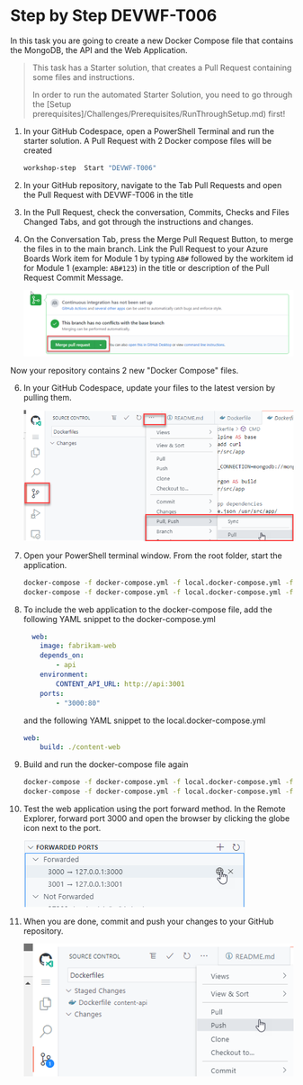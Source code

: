 # Step by Step DEVWF-T006

In this task you are going to create a new Docker Compose file that contains the MongoDB, the API and the Web Application.

>This task has a Starter solution, that creates a Pull Request containing some files and instructions. 
>
> In order to run the automated Starter Solution, you need to go through the [Setup prerequisites]/Challenges/Prerequisites/RunThroughSetup.md) first!

1. In your GitHub Codespace, open a PowerShell Terminal and run the starter solution. A Pull Request with 2 Docker compose files will be created

    ```bash
    workshop-step  Start "DEVWF-T006"
    ```

2. In your GitHub repository, navigate to the Tab Pull Requests and open the Pull Request with DEVWF-T006 in the title

3. In the Pull Request, check the conversation, Commits, Checks and Files Changed Tabs, and got through the instructions and changes.

4. On the Conversation Tab, press the Merge Pull Request Button, to merge the files in to the main branch. Link the Pull Request to your Azure Boards Work item for Module 1 by typing `AB#` followed by the workitem id for Module 1 (example: `AB#123`) in the title or description of the Pull Request Commit Message. 

    ![Shows the button for merging a Pull Request in GitHub](/Assets/mergePullRequest.png)

Now your repository contains 2 new "Docker Compose" files.

6. In your GitHub Codespace, update your files to the latest version by pulling them.

    ![](/Assets/2020-10-05-12-10-11.png)

7. Open your PowerShell terminal window. From the root folder, start the application.

    ```bash
    docker-compose -f docker-compose.yml -f local.docker-compose.yml -f docker-compose.init.yml build
    docker-compose -f docker-compose.yml -f local.docker-compose.yml -f docker-compose.init.yml up
    ```

8. To include the web application to the docker-compose file, add the following YAML snippet to the docker-compose.yml

    ```YAML
      web:
        image: fabrikam-web
        depends_on:
            - api
        environment:
            CONTENT_API_URL: http://api:3001
        ports:
            - "3000:80" 
    ```

   and the following YAML snippet to the local.docker-compose.yml

    ```YAML
    web:
        build: ./content-web
    ```

9. Build and run the docker-compose file again 

    ```bash
    docker-compose -f docker-compose.yml -f local.docker-compose.yml -f docker-compose.init.yml build
    docker-compose -f docker-compose.yml -f local.docker-compose.yml -f docker-compose.init.yml up
    ```

10. Test the web application using the port forward method. In the Remote Explorer, forward port 3000 and open the browser by clicking the globe icon next to the port. 

    ![](/Assets/OpenBrowser.png)

11. When you are done, commit and push your changes to your GitHub repository.

    ![](/Assets/commitandpush.png)


